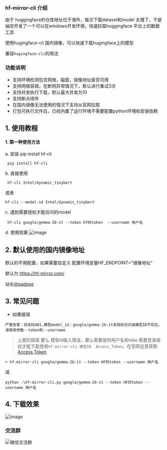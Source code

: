 ### hf-mirror-cli 介绍
由于 huggingface的仓库地址位于海外，每次下载dataset和model 太慢了，于是抽空开发了一个可以在windows开发环境，快速拉取huggingface 平台上的数据工具

使用hugingface-cli 国内镜像，可以快速下载hugingface上的模型

兼容`hugingface-cli`的用法
### 功能说明
- 支持环境检测包含网络，磁盘，镜像地址是否可用
- 支持网络容错，在断网异常情况下，默认进行重试3次
- 支持并发执行下载，默认最大并发为10
- 支持断点续传
- 在国内镜像无法使用的情况下支持从官网拉取
- 打包可执行文件后，已经内置了运行环境不需要配置python环境和安装依赖
  
 

## 1. 使用教程
#### 1. 第一种使用方法 
a. 安装 pip install hf-cli
```shell
 pip install hf-cli

```
b. 直接使用
```shell
 hf-cli Intel/dynamic_tinybert
```
或者 
```shell
hf-cli --model-id Intel/dynamic_tinybert
```

c. 遇到需要授权才能访问的model 
```shell
 hf-cli google/gemma-2b-it --token hf的token  --username 用户名
```

 d. 使用效果
   ![image](https://github.com/wangshuai67/hf-mirror-cli/assets/13214849/1dd10ad6-5f5e-467a-9d6b-e8eabbdc53f3)


## 2. 默认使用的国内镜像地址 
  默认的不用配置，如果需要自定义 配置环境变量HF_ENDPOINT="镜像地址"
  
  默认为 https://hf-mirror.com/   
  
  站长[@padeoe](https://github.com/padeoe)

## 3. 常见问题
- 如果报错
```shell
严重告警：状态码401,模型model_id：google/gemma-2b-it未授权访问或模型ID不存在，请使用参数--token和--username
```
> 上面的报错 要么 模型Id输入错误，要么需要提供用户名和toke
需要登录授权才能下载使用`hf-mirror-cli 模型ID  Access_Token`，在官网这里获取[Access Token](https://huggingface.co/settings/tokens)
```shell
> hf-mirror-cli google/gemma-2b-it --token HF的token --username 用户名
```

或

```shell
python .\hf-mirror-cli.py google/gemma-2b-it --token HF的token --username 用户名
```
 

## 4. 下载效果
   ![image](https://github.com/wangshuai67/hf-mirror-cli/assets/13214849/2fb4e410-0e34-4226-8f7d-52275895f10c)



### 交流群
![微信交流群](https://padeoe.com/wp-content/uploads/2023/11/%E5%9B%BE%E7%89%87_20231107095902.jpg)

